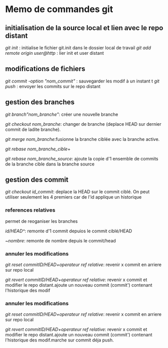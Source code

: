 # **Memo de commandes git**

## **initialisation de la source local et lien avec le repo distant**

*git init* : initialise le fichier git.init dans le dossier local de travail
*git add remote origin user@http* : lier init et user distant

## **modifications de fichiers**

*git commit -option "nom_commit"* : sauvegarder les modif à un instant t
*git push* : envoyer les commits sur le repo distant

## **gestion des branches**

*git branch"nom_branche"*: créer une nouvelle branche

*git checkout nom_branche*: changer de branche (deplace HEAD sur dernier commit de ladite branche).

*git merge nom_branche*:fusionne la branche ciblée avec la branche active.

*git rebase nom_branche_cible*+

*git rebase nom_branche_source*: ajoute la copie d'1 ensemble de commits de la branche cible dans la branche source

## **gestion des commit**

*git checkout id_commit*: deplace la HEAD sur le commit ciblé. On peut utiliser seulement les 4 premiers car de l'id applique un historique

### **references relatives**

permet de reoganiser les branches

*id/HEAD^*: remonte d'1 commit depuios le commit ciblé/HEAD

*~nombre*: remonte de nombre depuis le commit/head

### **annuler les modifications**

*git reset commitID/HEAD+operateur ref relative*: revenir x commit en arriere sur repo local

*git revert commitID/HEAD+operateur ref relative*: revenir x commit et modifier le repo distant.ajoute un nouveau commit (commit') contenant l'historique des modif

### **annuler les modifications**

*git reset commitID/HEAD+operateur ref relative*: revenir x commit en arriere sur repo local

*git revert commitID/HEAD+operateur ref relative*: revenir x commit et modifier le repo distant.ajoute un nouveau commit (commit') contenant l'historique des modif.marche sur commit déja push.

